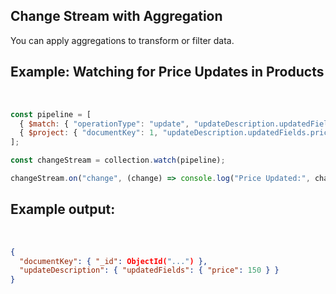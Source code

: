 ## Change Stream with Aggregation

You can apply aggregations to transform or filter data.

## Example: Watching for Price Updates in Products
&nbsp;
```javascript
const pipeline = [
  { $match: { "operationType": "update", "updateDescription.updatedFields.price": { $exists: true } } },
  { $project: { "documentKey": 1, "updateDescription.updatedFields.price": 1 } }
];

const changeStream = collection.watch(pipeline);

changeStream.on("change", (change) => console.log("Price Updated:", change));
```

## Example output:
&nbsp;
```json
{
  "documentKey": { "_id": ObjectId("...") },
  "updateDescription": { "updatedFields": { "price": 150 } }
}
```